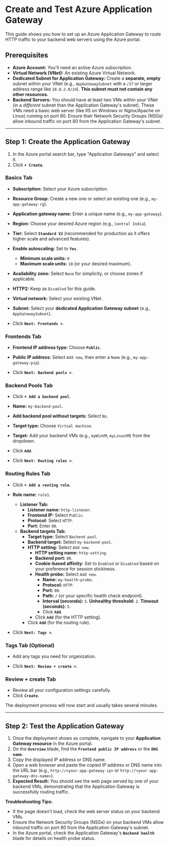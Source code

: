 # Create and Test Azure Application Gateway

This guide shows you how to set up an Azure Application Gateway to route HTTP traffic to your backend web servers using the Azure portal.

## Prerequisites

* **Azure Account:** You'll need an active Azure subscription.
* **Virtual Network (VNet):** An existing Azure Virtual Network.
* **Dedicated Subnet for Application Gateway:** Create a **separate, empty** subnet within your VNet (e.g., `AppGatewaySubnet` with a `/27` or larger address range like `10.0.2.0/24`). **This subnet must not contain any other resources.**
* **Backend Servers:** You should have at least two VMs within your VNet (in a *different* subnet than the Application Gateway's subnet). These VMs need a basic web server (like IIS on Windows or Nginx/Apache on Linux) running on port 80. Ensure their Network Security Groups (NSGs) allow inbound traffic on port 80 from the Application Gateway's subnet.

---

## Step 1: Create the Application Gateway

1.  In the Azure portal search bar, type "Application Gateways" and select it.
2.  Click **`+ Create`**.

### Basics Tab

* **Subscription:** Select your Azure subscription.
* **Resource Group:** Create a new one or select an existing one (e.g., `my-app-gateway-rg`).
* **Application gateway name:** Enter a unique name (e.g., `my-app-gateway`).
* **Region:** Choose your desired Azure region (e.g., `Central India`).
* **Tier:** Select **`Standard V2`** (recommended for production as it offers higher scale and advanced features).
* **Enable autoscaling:** Set to **`Yes`**.
    * **Minimum scale units:** `0`
    * **Maximum scale units:** `10` (or your desired maximum).
* **Availability zone:** Select `None` for simplicity, or choose zones if applicable.
* **HTTP2:** Keep as `Disabled` for this guide.
* **Virtual network:** Select your existing VNet.
* **Subnet:** Select your **dedicated Application Gateway subnet** (e.g., `AppGatewaySubnet`).

* Click **`Next: Frontends >`**.

### Frontends Tab

* **Frontend IP address type:** Choose **`Public`**.
* **Public IP address:** Select `Add new`, then enter a `Name` (e.g., `my-app-gateway-pip`).

* Click **`Next: Backend pools >`**.

### Backend Pools Tab

* Click **`+ Add a backend pool`**.
* **Name:** `my-backend-pool`.
* **Add backend pool without targets:** Select `No`.
* **Target type:** Choose `Virtual machine`.
* **Target:** Add your backend VMs (e.g., `myWinVM`, `myLinuxVM`) from the dropdown.
* Click **`Add`**.

* Click **`Next: Routing rules >`**.

### Routing Rules Tab

* Click **`+ Add a routing rule`**.
* **Rule name:** `rule1`.

    * **Listener Tab:**
        * **Listener name:** `http-listener`.
        * **Frontend IP:** Select `Public`.
        * **Protocol:** Select `HTTP`.
        * **Port:** Enter `80`.
    * **Backend targets Tab:**
        * **Target type:** Select `Backend pool`.
        * **Backend target:** Select `my-backend-pool`.
        * **HTTP setting:** Select `Add new`.
            * **HTTP setting name:** `http-setting`.
            * **Backend port:** `80`.
            * **Cookie-based affinity:** Set to `Enabled` or `Disabled` based on your preference for session stickiness.
            * **Health probe:** Select `Add new`.
                * **Name:** `my-health-probe`.
                * **Protocol:** `HTTP`.
                * **Port:** `80`.
                * **Path:** `/` (or your specific health check endpoint).
                * **Interval (seconds):** `5`. **Unhealthy threshold:** `2`. **Timeout (seconds):** `5`.
                * Click **`Add`**.
            * Click **`Add`** (for the HTTP setting).
        * Click **`Add`** (for the routing rule).

* Click **`Next: Tags >`**.

### Tags Tab (Optional)

* Add any tags you need for organization.

* Click **`Next: Review + create >`**.

### Review + create Tab

* Review all your configuration settings carefully.
* Click **`Create`**.

The deployment process will now start and usually takes several minutes.

---

## Step 2: Test the Application Gateway

1.  Once the deployment shows as complete, navigate to your **Application Gateway resource** in the Azure portal.
2.  On the **`Overview`** blade, find the **`Frontend public IP address`** or the **`DNS name`**.
3.  Copy the displayed IP address or DNS name.
4.  Open a web browser and paste the copied IP address or DNS name into the URL bar (e.g., `http://<your-app-gateway-ip>` or `http://<your-app-gateway-dns-name>`).
5.  **Expected Result:** You should see the web page served by one of your backend VMs, demonstrating that the Application Gateway is successfully routing traffic.

**Troubleshooting Tips:**
* If the page doesn't load, check the web server status on your backend VMs.
* Ensure the Network Security Groups (NSGs) on your backend VMs allow inbound traffic on port 80 from the Application Gateway's subnet.
* In the Azure portal, check the Application Gateway's **`Backend health`** blade for details on health probe status.
